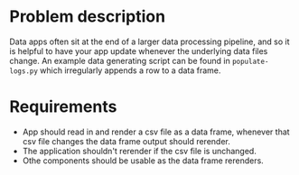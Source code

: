 # Problem description

Data apps often sit at the end of a larger data processing pipeline, and so it is helpful to have your app update whenever the underlying data files change. An example data generating script can be found in `populate-logs.py` which irregularly appends a row to a data frame.
 
# Requirements
- App should read in and render a csv file as a data frame, whenever that csv file changes the data frame output should rerender.
- The application shouldn't rerender if the csv file is unchanged.
- Othe components should be usable as the data frame rerenders.